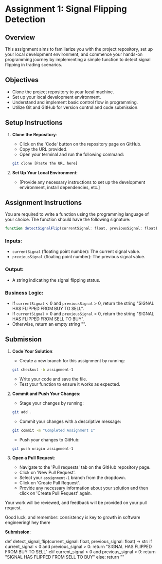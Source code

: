 # Assignment 1: Signal Flipping Detection

## Overview

This assignment aims to familiarize you with the project repository, set up your local development environment, and commence your hands-on programming journey by implementing a simple function to detect signal flipping in trading scenarios.

## Objectives

- Clone the project repository to your local machine.
- Set up your local development environment.
- Understand and implement basic control flow in programming.
- Utilize Git and GitHub for version control and code submission.

## Setup Instructions

1. **Clone the Repository**:
    - Click on the 'Code' button on the repository page on GitHub.
    - Copy the URL provided.
    - Open your terminal and run the following command:
    ```bash
    git clone [Paste the URL here]
    ```

2. **Set Up Your Local Environment**:
    - [Provide any necessary instructions to set up the development environment, install dependencies, etc.]

## Assignment Instructions

You are required to write a function using the programming language of your choice. The function should have the following signature:

```javascript
function detectSignalFlip(currentSignal: float, previousSignal: float) : string
```

### Inputs:

- `currentSignal` (floating point number): The current signal value.
- `previousSignal` (floating point number): The previous signal value.

### Output:

- A string indicating the signal flipping status.

### Business Logic:

- If `currentSignal` < 0 and `previousSignal` > 0, return the string "SIGNAL HAS FLIPPED FROM BUY TO SELL".
- If `currentSignal` > 0 and `previousSignal` < 0, return the string "SIGNAL HAS FLIPPED FROM SELL TO BUY".
- Otherwise, return an empty string "".

## Submission

1. **Code Your Solution**:
    - Create a new branch for this assignment by running:
    ```bash
    git checkout -b assignment-1
    ```
    - Write your code and save the file.
    - Test your function to ensure it works as expected.

2. **Commit and Push Your Changes**:
    - Stage your changes by running:
    ```bash
    git add .
    ```
    - Commit your changes with a descriptive message:
    ```bash
    git commit -m "Completed Assignment 1"
    ```
    - Push your changes to GitHub:
    ```bash
    git push origin assignment-1
    ```

3. **Open a Pull Request**:
    - Navigate to the 'Pull requests' tab on the GitHub repository page.
    - Click on 'New Pull Request'.
    - Select your `assignment-1` branch from the dropdown.
    - Click on 'Create Pull Request'.
    - Provide any necessary information about your solution and then click on 'Create Pull Request' again.

Your work will be reviewed, and feedback will be provided on your pull request.

Good luck, and remember: consistency is key to growth in software engineering!
hey there

**Submission**:

def detect_signal_flip(current_signal: float, previous_signal: float) -> str:
    if current_signal < 0 and previous_signal > 0:
        return "SIGNAL HAS FLIPPED FROM BUY TO SELL"
    elif current_signal > 0 and previous_signal < 0:
        return "SIGNAL HAS FLIPPED FROM SELL TO BUY"
    else:
        return ""
        
    